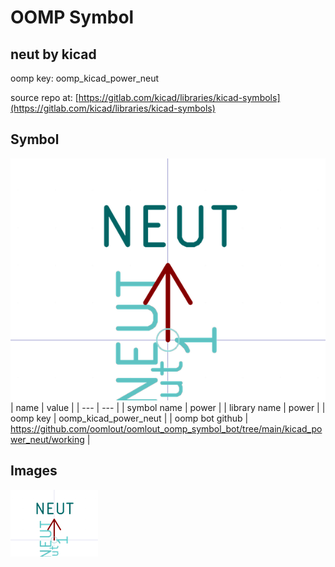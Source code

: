 # OOMP Symbol  
## neut  by kicad  
  
oomp key: oomp_kicad_power_neut  
  
source repo at: [https://gitlab.com/kicad/libraries/kicad-symbols](https://gitlab.com/kicad/libraries/kicad-symbols)  
## Symbol  
  
[![working.png](working_600.png)](working.png)  
| name | value | 
| --- | --- | 
| symbol name | power | 
| library name | power | 
| oomp key | oomp_kicad_power_neut | 
| oomp bot github | https://github.com/oomlout/oomlout_oomp_symbol_bot/tree/main/kicad_power_neut/working | 
## Images  
  
[![working.png](working_140.png)](working.png)  
